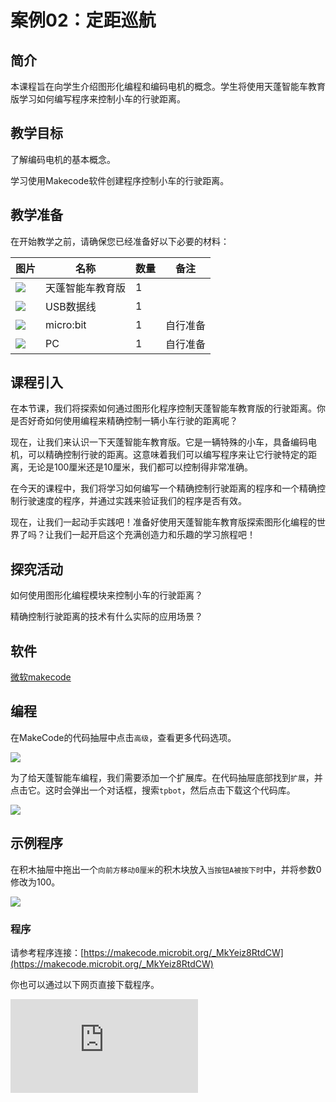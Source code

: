 ﻿---
sidebar_position: 2
sidebar_label: 定距巡航
---

# 案例02：定距巡航

## 简介

本课程旨在向学生介绍图形化编程和编码电机的概念。学生将使用天蓬智能车教育版学习如何编写程序来控制小车的行驶距离。

## 教学目标

了解编码电机的基本概念。

学习使用Makecode软件创建程序控制小车的行驶距离。

## 教学准备

在开始教学之前，请确保您已经准备好以下必要的材料：

| 图片 | 名称 | 数量 | 备注 |
|---|---|---|---|
| ![](https://wiki-media-ef.oss-cn-hongkong.aliyuncs.com/docs/microbit/microbit-smart-car/microbit-smart-cutebot-pro/images/power-indicator-01.png)| 天蓬智能车教育版 | 1 |   |
| ![](https://wiki-media-ef.oss-cn-hongkong.aliyuncs.com/docs/microbit/interesting-case/cutebot-fun-football-game-kit/cases-libraries/images/USB-data-cable.png) | USB数据线 | 1 |   |
| ![](https://wiki-media-ef.oss-cn-hongkong.aliyuncs.com/docs/microbit/interesting-case/cutebot-fun-football-game-kit/cases-libraries/images/microbit.png) | micro:bit | 1 | 自行准备 |
| ![](https://wiki-media-ef.oss-cn-hongkong.aliyuncs.com/docs/microbit/interesting-case/cutebot-fun-football-game-kit/cases-libraries/images/pc.png) | PC | 1 | 自行准备 |

## 课程引入

在本节课，我们将探索如何通过图形化程序控制天蓬智能车教育版的行驶距离。你是否好奇如何使用编程来精确控制一辆小车行驶的距离呢？

现在，让我们来认识一下天蓬智能车教育版。它是一辆特殊的小车，具备编码电机，可以精确控制行驶的距离。这意味着我们可以编写程序来让它行驶特定的距离，无论是100厘米还是10厘米，我们都可以控制得非常准确。

在今天的课程中，我们将学习如何编写一个精确控制行驶距离的程序和一个精确控制行驶速度的程序，并通过实践来验证我们的程序是否有效。

现在，让我们一起动手实践吧！准备好使用天蓬智能车教育版探索图形化编程的世界了吗？让我们一起开启这个充满创造力和乐趣的学习旅程吧！

## 探究活动

如何使用图形化编程模块来控制小车的行驶距离？

精确控制行驶距离的技术有什么实际的应用场景？



## 软件

[微软makecode](https://makecode.microbit.org/#)


## 编程

在MakeCode的代码抽屉中点击`高级`，查看更多代码选项。

![](https://wiki-media-ef.oss-cn-hongkong.aliyuncs.com/docs/microbit/microbit-smart-car/microbit-tpbot/images/TPBot_tianpeng_case_01_02.png)

为了给天蓬智能车编程，我们需要添加一个扩展库。在代码抽屉底部找到`扩展`，并点击它。这时会弹出一个对话框，搜索`tpbot`，然后点击下载这个代码库。

![](https://wiki-media-ef.oss-cn-hongkong.aliyuncs.com/docs/microbit/microbit-smart-car/microbit-tpbot/images/TPBot_tianpeng_case_01_03.png)



## 示例程序

在积木抽屉中拖出一个`向前方移动0厘米`的积木块放入`当按钮A被按下时`中，并将参数0修改为100。

![](https://wiki-media-ef.oss-cn-hongkong.aliyuncs.com/docs/microbit/microbit-smart-car/microbit-tpbot-edu/TPBot_tianpeng_edu_case_01_08.png)

### 程序

请参考程序连接：[https://makecode.microbit.org/_MkYeiz8RtdCW](https://makecode.microbit.org/_MkYeiz8RtdCW)


你也可以通过以下网页直接下载程序。

<div
    style={{
        position: 'relative',
        paddingBottom: '60%',
        overflow: 'hidden',
    }}
>
    <iframe
        src="https://makecode.microbit.org/_MkYeiz8RtdCW"
        frameborder="0"
        sandbox="allow-popups allow-forms allow-scripts allow-same-origin"
        style={{
            position: 'absolute',
            width: '100%',
            height: '100%',
        }}
    />
</div>


## 结论


当按钮A被按下后，天蓬智能车向前行驶100厘米后自动停车。


## 扩展知识


**编码电机的工作原理**

想象一下，你有一个非常特别的玩具车，这个车不仅能够前进和后退，还能准确地告诉你它转了多少圈，或者它现在面向哪个方向。这个玩具车就像是一个编码电机。

**电机部分**：编码电机里面有个电机，就像玩具车里的马达一样，当你给它能量，它就会转动。这个转动可以是一圈一圈的，也可以是一点点的小步移动。

**编码器**：编码电机还有一个特别的地方，就是它有一个叫做编码器的小装置。这个编码器就像是一个计数器，每当电机转动，它就会数一下，告诉你电机转了多少。

**控制信号**：你可以给电机发送指令，告诉它需要转多少圈或者转到哪个位置。这就像是你用手轻轻推玩具车，告诉它该往哪里走。

**反馈信号**：当电机转动时，编码器会告诉控制器（就像你的大脑）电机已经转了多少。这样，你就可以知道电机是否按照你的指令准确地转动了。

**精确控制**：因为编码器能够准确地数出电机的转动，所以你可以让电机非常精确地转动到你想要的位置，就像你能够准确地把玩具车停在你想让它停的地方。

通过这种方式，编码电机能够非常精确地控制转动，这在很多需要精确控制的机器和设备中非常有用，比如机器人手臂或者精确的机器制造。

